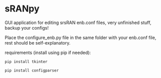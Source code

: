 # sRANpy
GUI application for editing srsRAN enb.conf files, very unfinished stuff, backup your configs!

Place the configure_enb.py file in the same folder with your enb.conf file, rest should be self-explanatory.


requirements (install using pip if needed):
```
pip install tkinter

pip install configparser
```
